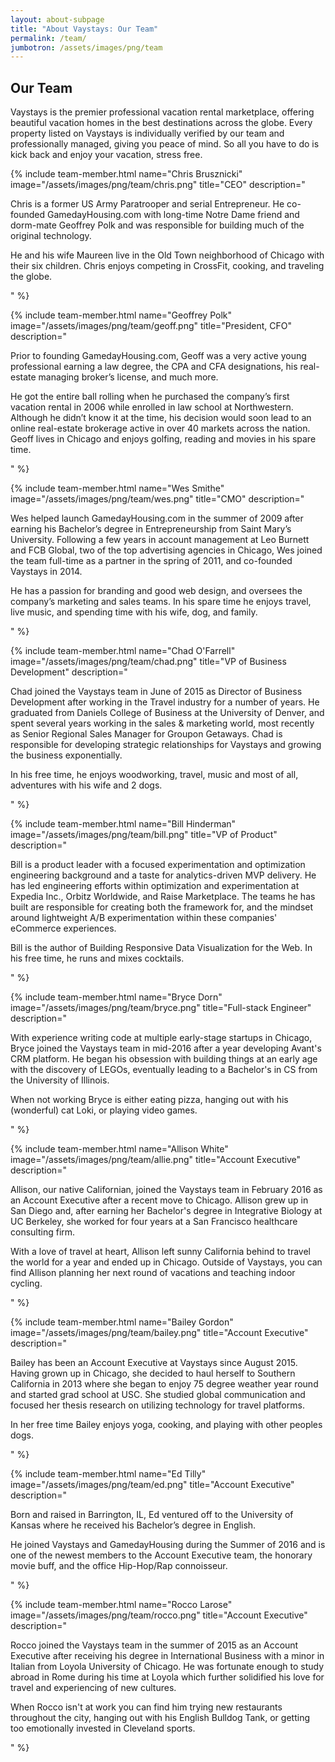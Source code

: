 ```yaml
---
layout: about-subpage
title: "About Vaystays: Our Team"
permalink: /team/
jumbotron: /assets/images/png/team
---
```


## Our Team

Vaystays is the premier professional vacation rental marketplace, offering beautiful vacation homes in the best destinations across the globe. Every property listed on Vaystays is individually verified by our team and professionally managed, giving you peace of mind. So all you have to do is kick back and enjoy your vacation, stress free.

{% include team-member.html
  name="Chris Brusznicki"
  image="/assets/images/png/team/chris.png"
  title="CEO"
  description="<p>Chris is a former US Army Paratrooper and serial Entrepreneur. He co-founded GamedayHousing.com with long-time Notre Dame friend and dorm-mate Geoffrey Polk and was responsible for building much of the original technology.</p><p>He and his wife Maureen live in the Old Town neighborhood of Chicago with their six children. Chris enjoys competing in CrossFit, cooking, and traveling the globe.</p>"
%}

{% include team-member.html
  name="Geoffrey Polk"
  image="/assets/images/png/team/geoff.png"
  title="President, CFO"
  description="<p>Prior to founding GamedayHousing.com, Geoff was a very active young professional earning a law degree, the CPA and CFA designations, his real-estate managing broker’s license, and much more.</p><p>He got the entire ball rolling when he purchased the company’s first vacation rental in 2006 while enrolled in law school at Northwestern. Although he didn’t know it at the time, his decision would soon lead to an online real-estate brokerage active in over 40 markets across the nation. Geoff lives in Chicago and enjoys golfing, reading and movies in his spare time.</p>"
%}

{% include team-member.html
  name="Wes Smithe"
  image="/assets/images/png/team/wes.png"
  title="CMO"
  description="<p>Wes helped launch GamedayHousing.com in the summer of 2009 after earning his Bachelor’s degree in Entrepreneurship from Saint Mary’s University. Following a few years in account management at Leo Burnett and FCB Global, two of the top advertising agencies in Chicago, Wes joined the team full-time as a partner in the spring of 2011, and co-founded Vaystays in 2014.</p><p>He has a passion for branding and good web design, and oversees the company’s marketing and sales teams. In his spare time he enjoys travel, live music, and spending time with his wife, dog, and family.</p>"
%}

{% include team-member.html
  name="Chad O'Farrell"
  image="/assets/images/png/team/chad.png"
  title="VP of Business Development"
  description="<p>Chad joined the Vaystays team in June of 2015 as Director of Business Development after working in the Travel industry for a number of years. He graduated from Daniels College of Business at the University of Denver, and spent several years working in the sales & marketing world, most recently as Senior Regional Sales Manager for Groupon Getaways. Chad is responsible for developing strategic relationships for Vaystays and growing the business exponentially.</p><p>In his free time, he enjoys woodworking, travel, music and most of all, adventures with his wife and 2 dogs.</p>"
%}


{% include team-member.html
  name="Bill Hinderman"
  image="/assets/images/png/team/bill.png"
  title="VP of Product"
  description="<p>Bill is a product leader with a focused experimentation and optimization engineering background and a taste for analytics-driven MVP delivery. He has led engineering efforts within optimization and experimentation at Expedia Inc., Orbitz Worldwide, and Raise Marketplace. The teams he has built are responsible for creating both the framework for, and the mindset around lightweight A/B experimentation within these companies' eCommerce experiences.</p><p>Bill is the author of Building Responsive Data Visualization for the Web.  In his free time, he runs and mixes cocktails.</p>"
%}

{% include team-member.html
  name="Bryce Dorn"
  image="/assets/images/png/team/bryce.png"
  title="Full-stack Engineer"
  description="<p>With experience writing code at multiple early-stage startups in Chicago, Bryce joined the Vaystays team in mid-2016 after a year developing Avant's CRM platform. He began his obsession with building things at an early age with the discovery of LEGOs, eventually leading to a Bachelor's in CS from the University of Illinois.</p><p>When not working Bryce is either eating pizza, hanging out with his (wonderful) cat Loki, or playing video games.</p>"
%}

{% include team-member.html
  name="Allison White"
  image="/assets/images/png/team/allie.png"
  title="Account Executive"
  description="<p>Allison, our native Californian, joined the Vaystays team in February 2016 as an Account Executive after a recent move to Chicago. Allison grew up in San Diego and, after earning her Bachelor's degree in Integrative Biology at UC Berkeley, she worked for four years at a San Francisco healthcare consulting firm.</p><p>With a love of travel at heart, Allison left sunny California behind to travel the world for a year and ended up in Chicago. Outside of Vaystays, you can find Allison planning her next round of vacations and teaching indoor cycling.</p>"
%}

{% include team-member.html
  name="Bailey Gordon"
  image="/assets/images/png/team/bailey.png"
  title="Account Executive"
  description="<p>Bailey has been an Account Executive at Vaystays since August 2015. Having grown up in Chicago, she decided to haul herself to Southern California in 2013 where she began to enjoy 75 degree weather year round and started grad school at USC. She studied global communication and focused her thesis research on utilizing technology for travel platforms.</p><p>In her free time Bailey enjoys yoga, cooking, and playing with other peoples dogs.</p>"
%}

{% include team-member.html
  name="Ed Tilly"
  image="/assets/images/png/team/ed.png"
  title="Account Executive"
  description="<p>Born and raised in Barrington, IL, Ed ventured off to the University of Kansas where he received his Bachelor’s degree in English.</p><p>He joined Vaystays and GamedayHousing during the Summer of 2016 and is one of the newest members to the Account Executive team, the honorary movie buff, and the office Hip-Hop/Rap connoisseur.</p>"
%}

{% include team-member.html
  name="Rocco Larose"
  image="/assets/images/png/team/rocco.png"
  title="Account Executive"
  description="<p>Rocco joined the Vaystays team in the summer of 2015 as an Account Executive after receiving his degree in International Business with a minor in Italian from Loyola University of Chicago. He was fortunate enough to study abroad in Rome during his time at Loyola which further solidified his love for travel and experiencing of new cultures.</p><p>When Rocco isn't at work you can find him trying new restaurants throughout the city, hanging out with his English Bulldog Tank, or getting too emotionally invested in Cleveland sports.</p>"
%}
